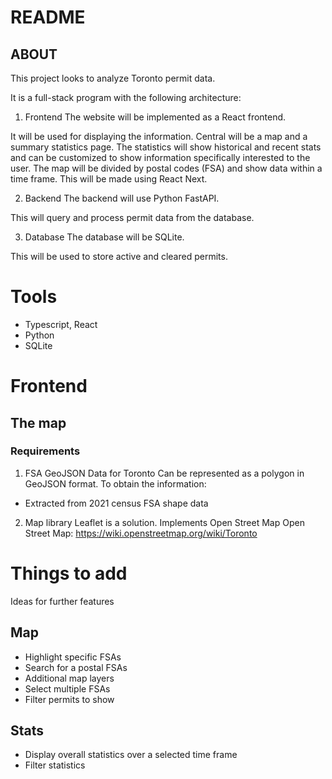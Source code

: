 # README

## ABOUT
This project looks to analyze Toronto permit data. 

It is a full-stack program with the following architecture:

1. Frontend
The website will be implemented as a React frontend.

It will be used for displaying the information. Central will be a map and a summary statistics page. The statistics will show historical and recent stats and can be customized to show information specifically interested to the user. The map will be divided by postal codes (FSA) and show data within a time frame. This will be made using React Next.

2. Backend
The backend will use Python FastAPI.

This will query and process permit data from the database. 

3. Database
The database will be SQLite.

This will be used to store active and cleared permits.

# Tools
- Typescript, React
- Python
- SQLite

# Frontend
## The map
### Requirements
1. FSA GeoJSON Data for Toronto
Can be represented as a polygon in GeoJSON format. To obtain the information:
- Extracted from 2021 census FSA shape data

2. Map library
Leaflet is a solution. Implements Open Street Map
Open Street Map: https://wiki.openstreetmap.org/wiki/Toronto

# Things to add
Ideas for further features
## Map
- Highlight specific FSAs
- Search for a postal FSAs
- Additional map layers
- Select multiple FSAs
- Filter permits to show
## Stats
- Display overall statistics over a selected time frame
- Filter statistics